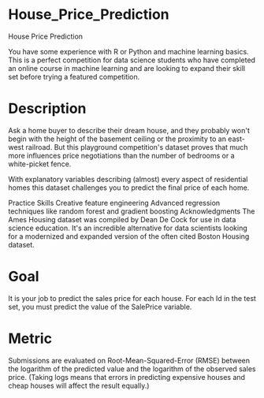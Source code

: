 # House_Price_Prediction
House Price Prediction


You have some experience with R or Python and machine learning basics. This is a perfect competition for data science students who have completed an online course in machine learning and are looking to expand their skill set before trying a featured competition. 

# Description


Ask a home buyer to describe their dream house, and they probably won't begin with the height of the basement ceiling or the proximity to an east-west railroad. But this playground competition's dataset proves that much more influences price negotiations than the number of bedrooms or a white-picket fence.

With explanatory variables describing (almost) every aspect of residential homes this dataset challenges you to predict the final price of each home.

Practice Skills
Creative feature engineering 
Advanced regression techniques like random forest and gradient boosting
Acknowledgments
The Ames Housing dataset was compiled by Dean De Cock for use in data science education. It's an incredible alternative for data scientists looking for a modernized and expanded version of the often cited Boston Housing dataset. 

# Goal
It is your job to predict the sales price for each house. For each Id in the test set, you must predict the value of the SalePrice variable. 

# Metric
Submissions are evaluated on Root-Mean-Squared-Error (RMSE) between the logarithm of the predicted value and the logarithm of the observed sales price. (Taking logs means that errors in predicting expensive houses and cheap houses will affect the result equally.)


